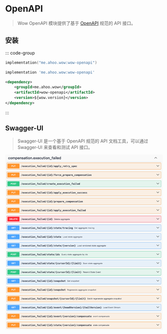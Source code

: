 # OpenAPI

> Wow OpenAPI 模块提供了基于 [OpenAPI](https://swagger.io/specification/) 规范的 API 接口。

## 安装

::: code-group
```kotlin [Gradle(Kotlin)]
implementation("me.ahoo.wow:wow-openapi")
```
```groovy [Gradle(Groovy)]
implementation 'me.ahoo.wow:wow-openapi'
```
```xml [Maven]
<dependency>
    <groupId>me.ahoo.wow</groupId>
    <artifactId>wow-openapi</artifactId>
    <version>${wow.version}</version>
</dependency>
```
:::

## Swagger-UI

> Swagger-UI 是一个基于 OpenAPI 规范的 API 文档工具，可以通过 Swagger-UI 来查看和测试 API 接口。

![Swagger-UI](../public/images/compensation/open-api.png)